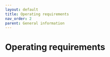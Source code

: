 ```yaml
---
layout: default
title: Operating requirements
nav_order: 2
parent: General information
---
```

<h1> Operating requirements </h1>



